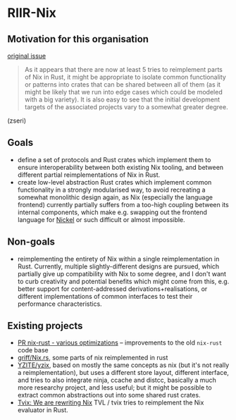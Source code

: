 # RIIR-Nix

## Motivation for this organisation

[original issue](https://github.com/NixOS/nix/issues/5315)

> As it appears that there are now at least 5 tries to reimplement parts of Nix in Rust,
> it might be appropriate to isolate common functionality or patterns into crates that
> can be shared between all of them (as it might be likely that we run into edge cases
> which could be modeled with a big variety). It is also easy to see that the initial
> development targets of the associated projects vary to a somewhat greater degree.

(zseri)

## Goals

- define a set of protocols and Rust crates which implement them to ensure
  interoperability between both existing Nix tooling, and between different partial
  reimplementations of Nix in Rust.
- create low-level abstraction Rust crates which implement common functionality in a
  strongly modularised way, to avoid recreating a somewhat monolithic design again,
  as Nix (especially the language frontend) currently partially suffers from a
  too-high coupling between its internal components, which make e.g. swapping out the
  frontend language for [Nickel](https://github.com/tweag/nickel) or such difficult
  or almost impossible.

## Non-goals

- reimplementing the entirety of Nix within a single reimplementation in Rust.
  Currently, multiple slightly-different designs are pursued, which partially give
  up compatibility with Nix to some degree, and I don't want to curb creativity and
  potential benefits which might come from this,
  e.g. better support for content-addressed derivations+realisations, or different
  implementations of common interfaces to test their performance characteristics.

## Existing projects

- [PR nix-rust - various optimizations](https://github.com/NixOS/nix/pull/4697)
  &ndash; improvements to the old `nix-rust` code base
- [griff/Nix.rs](https://github.com/griff/Nix.rs), some parts of nix reimplemented in rust
- [YZITE/yzix](https://github.com/YZITE/yzix), based on mostly the same concepts as nix
  (but it's not really a reimplementation), but uses a different store layout,
  different interface, and tries to also integrate ninja, ccache and distcc,
  basically a much more researchy project, and less useful;
  but it might be possible to extract common abstractions out into some shared rust crates.
- [Tvix: We are rewriting Nix](https://www.reddit.com/r/NixOS/comments/r6ykln/tvix_we_are_rewriting_nix/hmxk04p/)
  TVL / tvix tries to reimplement the Nix evaluator in Rust.
